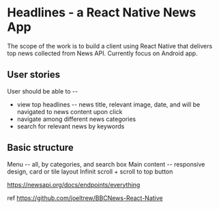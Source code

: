 # Headlines - a React Native News App
The scope of the work is to build a client using React Native that delivers top news collected from News API. 
Currently focus on Android app. 

## User stories
User should be able to --
* view top headlines -- news title, relevant image, date, and will be navigated to news content upon click
* navigate among different news categories
* search for relevant news by keywords

## Basic structure
Menu -- all, by categories, and search box
Main content -- responsive design, card or tile layout
Infinit scroll + scroll to top button

https://newsapi.org/docs/endpoints/everything


ref
https://github.com/joeltrew/BBCNews-React-Native